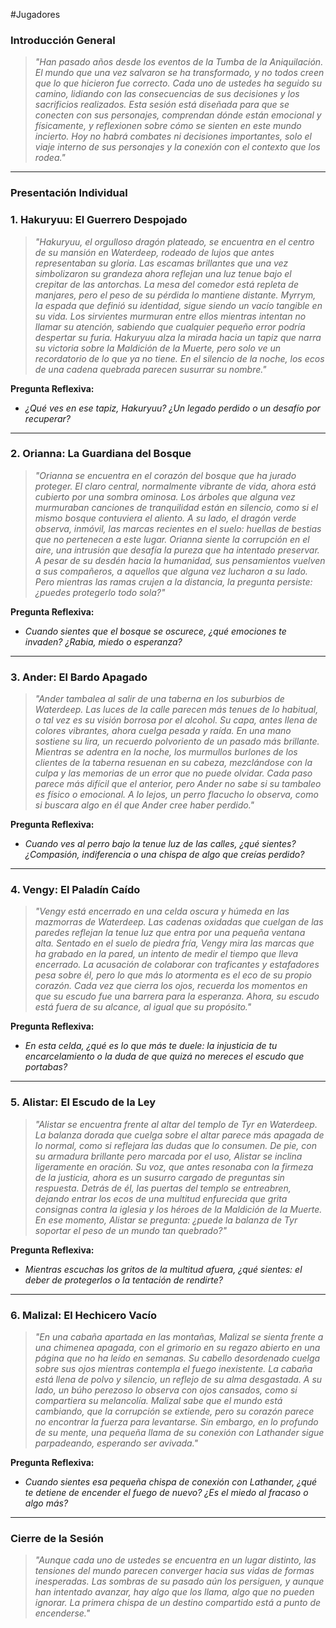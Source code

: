 #Jugadores

### **Introducción General**

> _"Han pasado años desde los eventos de la Tumba de la Aniquilación. El mundo que una vez salvaron se ha transformado, y no todos creen que lo que hicieron fue correcto. Cada uno de ustedes ha seguido su camino, lidiando con las consecuencias de sus decisiones y los sacrificios realizados. Esta sesión está diseñada para que se conecten con sus personajes, comprendan dónde están emocional y físicamente, y reflexionen sobre cómo se sienten en este mundo incierto. Hoy no habrá combates ni decisiones importantes, solo el viaje interno de sus personajes y la conexión con el contexto que los rodea."_

---

### **Presentación Individual**

### **1. Hakuryuu: El Guerrero Despojado**

> _"Hakuryuu, el orgulloso dragón plateado, se encuentra en el centro de su mansión en Waterdeep, rodeado de lujos que antes representaban su gloria. Las escamas brillantes que una vez simbolizaron su grandeza ahora reflejan una luz tenue bajo el crepitar de las antorchas. La mesa del comedor está repleta de manjares, pero el peso de su pérdida lo mantiene distante. Myrrym, la espada que definió su identidad, sigue siendo un vacío tangible en su vida. Los sirvientes murmuran entre ellos mientras intentan no llamar su atención, sabiendo que cualquier pequeño error podría despertar su furia. Hakuryuu alza la mirada hacia un tapiz que narra su victoria sobre la Maldición de la Muerte, pero solo ve un recordatorio de lo que ya no tiene. En el silencio de la noche, los ecos de una cadena quebrada parecen susurrar su nombre."_

**Pregunta Reflexiva:**

- _¿Qué ves en ese tapiz, Hakuryuu? ¿Un legado perdido o un desafío por recuperar?_

---

### **2. Orianna: La Guardiana del Bosque**

> _"Orianna se encuentra en el corazón del bosque que ha jurado proteger. El claro central, normalmente vibrante de vida, ahora está cubierto por una sombra ominosa. Los árboles que alguna vez murmuraban canciones de tranquilidad están en silencio, como si el mismo bosque contuviera el aliento. A su lado, el dragón verde observa, inmóvil, las marcas recientes en el suelo: huellas de bestias que no pertenecen a este lugar. Orianna siente la corrupción en el aire, una intrusión que desafía la pureza que ha intentado preservar. A pesar de su desdén hacia la humanidad, sus pensamientos vuelven a sus compañeros, a aquellos que alguna vez lucharon a su lado. Pero mientras las ramas crujen a la distancia, la pregunta persiste: ¿puedes protegerlo todo sola?"_

**Pregunta Reflexiva:**

- _Cuando sientes que el bosque se oscurece, ¿qué emociones te invaden? ¿Rabia, miedo o esperanza?_

---

### **3. Ander: El Bardo Apagado**

> _"Ander tambalea al salir de una taberna en los suburbios de Waterdeep. Las luces de la calle parecen más tenues de lo habitual, o tal vez es su visión borrosa por el alcohol. Su capa, antes llena de colores vibrantes, ahora cuelga pesada y raída. En una mano sostiene su lira, un recuerdo polvoriento de un pasado más brillante. Mientras se adentra en la noche, los murmullos burlones de los clientes de la taberna resuenan en su cabeza, mezclándose con la culpa y las memorias de un error que no puede olvidar. Cada paso parece más difícil que el anterior, pero Ander no sabe si su tambaleo es físico o emocional. A lo lejos, un perro flacucho lo observa, como si buscara algo en él que Ander cree haber perdido."_

**Pregunta Reflexiva:**

- _Cuando ves al perro bajo la tenue luz de las calles, ¿qué sientes? ¿Compasión, indiferencia o una chispa de algo que creías perdido?_

---

### **4. Vengy: El Paladín Caído**

> _"Vengy está encerrado en una celda oscura y húmeda en las mazmorras de Waterdeep. Las cadenas oxidadas que cuelgan de las paredes reflejan la tenue luz que entra por una pequeña ventana alta. Sentado en el suelo de piedra fría, Vengy mira las marcas que ha grabado en la pared, un intento de medir el tiempo que lleva encerrado. La acusación de colaborar con traficantes y estafadores pesa sobre él, pero lo que más lo atormenta es el eco de su propio corazón. Cada vez que cierra los ojos, recuerda los momentos en que su escudo fue una barrera para la esperanza. Ahora, su escudo está fuera de su alcance, al igual que su propósito."_

**Pregunta Reflexiva:**

- _En esta celda, ¿qué es lo que más te duele: la injusticia de tu encarcelamiento o la duda de que quizá no mereces el escudo que portabas?_

---

### **5. Alistar: El Escudo de la Ley**

> _"Alistar se encuentra frente al altar del templo de Tyr en Waterdeep. La balanza dorada que cuelga sobre el altar parece más apagada de lo normal, como si reflejara las dudas que lo consumen. De pie, con su armadura brillante pero marcada por el uso, Alistar se inclina ligeramente en oración. Su voz, que antes resonaba con la firmeza de la justicia, ahora es un susurro cargado de preguntas sin respuesta. Detrás de él, las puertas del templo se entreabren, dejando entrar los ecos de una multitud enfurecida que grita consignas contra la iglesia y los héroes de la Maldición de la Muerte. En ese momento, Alistar se pregunta: ¿puede la balanza de Tyr soportar el peso de un mundo tan quebrado?"_

**Pregunta Reflexiva:**

- _Mientras escuchas los gritos de la multitud afuera, ¿qué sientes: el deber de protegerlos o la tentación de rendirte?_

---

### **6. Malizal: El Hechicero Vacío**

> _"En una cabaña apartada en las montañas, Malizal se sienta frente a una chimenea apagada, con el grimorio en su regazo abierto en una página que no ha leído en semanas. Su cabello desordenado cuelga sobre sus ojos mientras contempla el fuego inexistente. La cabaña está llena de polvo y silencio, un reflejo de su alma desgastada. A su lado, un búho perezoso lo observa con ojos cansados, como si compartiera su melancolía. Malizal sabe que el mundo está cambiando, que la corrupción se extiende, pero su corazón parece no encontrar la fuerza para levantarse. Sin embargo, en lo profundo de su mente, una pequeña llama de su conexión con Lathander sigue parpadeando, esperando ser avivada."_

**Pregunta Reflexiva:**

- _Cuando sientes esa pequeña chispa de conexión con Lathander, ¿qué te detiene de encender el fuego de nuevo? ¿Es el miedo al fracaso o algo más?_

---
### **Cierre de la Sesión**


> _"Aunque cada uno de ustedes se encuentra en un lugar distinto, las tensiones del mundo parecen converger hacia sus vidas de formas inesperadas. Las sombras de su pasado aún los persiguen, y aunque han intentado avanzar, hay algo que los llama, algo que no pueden ignorar. La primera chispa de un destino compartido está a punto de encenderse."_
